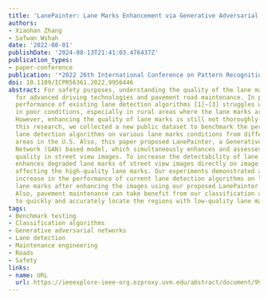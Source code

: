 ```yaml
---
title: 'LanePainter: Lane Marks Enhancement via Generative Adversarial Network'
authors:
- Xiaohan Zhang
- Safwan Wshah
date: '2022-08-01'
publishDate: '2024-08-13T21:41:03.476437Z'
publication_types:
- paper-conference
publication: '*2022 26th International Conference on Pattern Recognition (ICPR)*'
doi: 10.1109/ICPR56361.2022.9956446
abstract: For safety purposes, understanding the quality of the lane marks is essential
  for advanced driving technologies and pavement road maintenance. In practice, the
  performance of existing lane detection algorithms [1]–[3] struggles with lane marks
  in poor conditions, especially in rural areas where the lane marks are less maintained.
  However, enhancing the quality of lane marks is still not thoroughly studied. In
  this research, we collected a new public dataset to benchmark the performance of
  lane detection algorithms on various lane marks conditions from different rural
  areas in the U.S. Also, this paper proposed LanePainter, a Generative Adversarial
  Network (GAN) based model, which simultaneously enhances and assesses lane marks
  quality in street view images. To increase the detectability of lane marks, LanePainter
  enhances degraded lane marks of street view images directly on image pixels without
  affecting the high-quality lane marks. Our experiments demonstrated a substantial
  increase in the performance of current lane detection algorithms on low-quality
  lane marks after enhancing the images using our proposed LanePainter algorithm.
  Also, pavement maintenance can take benefit from our classification assessment method
  to quickly and accurately locate the regions with low-quality lane marks.
tags:
- Benchmark testing
- Classification algorithms
- Generative adversarial networks
- Lane detection
- Maintenance engineering
- Roads
- Safety
links:
- name: URL
  url: https://ieeexplore-ieee-org.ezproxy.uvm.edu/abstract/document/9956446
---
```

